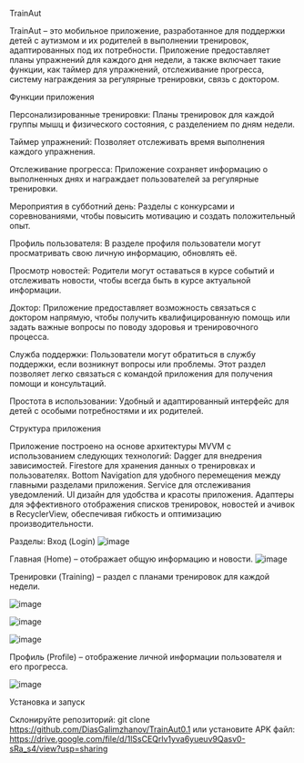 TrainAut

  TrainAut – это мобильное приложение, разработанное для поддержки детей с аутизмом и их родителей
в выполнении тренировок, адаптированных под их потребности. Приложение предоставляет
планы упражнений для каждого дня недели, а также включает такие функции,
как таймер для упражнений, отслеживание прогресса, систему награждения за регулярные тренировки, связь с доктором.



Функции приложения

Персонализированные тренировки:
    Планы тренировок для каждой группы мышц и физического состояния, с разделением по дням недели.

Таймер упражнений:
    Позволяет отслеживать время выполнения каждого упражнения.

Отслеживание прогресса:
    Приложение сохраняет информацию о выполненных днях и награждает пользователей за регулярные тренировки.

Мероприятия в субботний день:
    Разделы с конкурсами и соревнованиями, чтобы повысить мотивацию и создать положительный опыт.

Профиль пользователя:
    В разделе профиля пользователи могут просматривать свою личную информацию, обновлять её.

Просмотр новостей:
    Родители могут оставаться в курсе событий и отслеживать новости, чтобы всегда быть в курсе актуальной информации.

Доктор:
    Приложение предоставляет возможность связаться с доктором напрямую, чтобы получить квалифицированную помощь или задать важные вопросы по поводу здоровья и тренировочного процесса.

Служба поддержки:
    Пользователи могут обратиться в службу поддержки, если возникнут вопросы или проблемы. Этот раздел позволяет легко связаться с командой приложения для получения помощи и консультаций.

Простота в использовании:
    Удобный и адаптированный интерфейс для детей с особыми потребностями и их родителей.



Структура приложения

Приложение построено на основе архитектуры MVVM с использованием следующих технологий:
   Dagger для внедрения зависимостей.
   Firestore для хранения данных о тренировках и пользователях.
    Bottom Navigation для удобного перемещения между главными разделами приложения.
    Service для отслеживания уведомлений.
    UI дизайн для удобства и красоты приложения.
    Адаптеры для эффективного отображения списков тренировок, новостей и ачивок в RecyclerView, обеспечивая гибкость и оптимизацию производительности.


Разделы:
  Вход (Login)
   ![image](https://github.com/user-attachments/assets/a88b72d4-a015-40b5-a3a6-193f4aad45e6)

  Главная (Home) – отображает общую информацию и новости.
    ![image](https://github.com/user-attachments/assets/633885c8-c2b8-4f5f-96a0-b5f02330190c)

  Тренировки (Training) – раздел с планами тренировок для каждой недели.

  ![image](https://github.com/user-attachments/assets/f0748ef4-6d48-4bee-b959-9317e33067d6)

  ![image](https://github.com/user-attachments/assets/890c6505-d68c-439d-8da7-70b1842b13d0)

  ![image](https://github.com/user-attachments/assets/d5a65990-73ca-40d2-9bb0-3f62eb672899)

  
  Профиль (Profile) – отображение личной информации пользователя и его прогресса.

  ![image](https://github.com/user-attachments/assets/5ed24974-2059-4e1e-998c-f37f70e8244b)



Установка и запуск

Склонируйте репозиторий:
    git clone https://github.com/DiasGalimzhanov/TrainAut0.1
или установите APK файл:
    https://drive.google.com/file/d/1lSsCEQrlv1yva6yueuv9Qasv0-sRa_s4/view?usp=sharing
